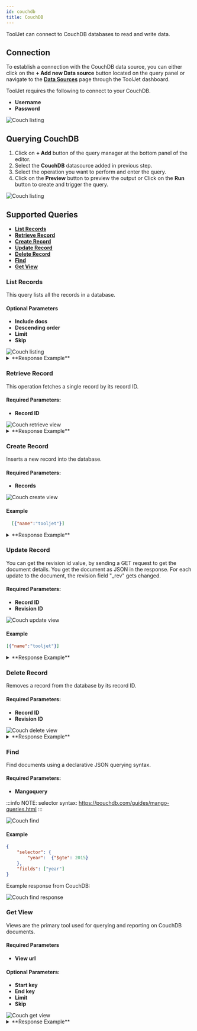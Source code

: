 ```yaml
---
id: couchdb
title: CouchDB
---
```


ToolJet can connect to CouchDB databases to read and write data. 

<div>

## Connection

To establish a connection with the CouchDB data source, you can either click on the **+ Add new Data source** button located on the query panel or navigate to the **[Data Sources](/docs/data-sources/overview)** page through the ToolJet dashboard.

ToolJet requires the following to connect to your CouchDB.
- **Username**
- **Password**

<img className="screenshot-full" src="/img/datasource-reference/couchdb/connections.png" alt="Couch listing"/>

</div>

<div>

## Querying CouchDB

1. Click on **+ Add** button of the query manager at the bottom panel of the editor.
2. Select the **CouchDB** datasource added in previous step.
3. Select the operation you want to perform and enter the query.
4. Click on the **Preview** button to preview the output or Click on the **Run** button to create and trigger the query.

<img className="screenshot-full" src="/img/datasource-reference/couchdb/operations.png" alt="Couch listing"/>

</div>

<div>

## Supported Queries 

- **[List Records](#list-records)**
- **[Retrieve Record](#retrieve-record)**
- **[Create Record](#create-record)**
- **[Update Record](#update-record)**
- **[Delete Record](#delete-record)**
- **[Find](#find)**
- **[Get View](#get-view)**

### List Records 

This query lists all the records in a database.

#### Optional Parameters

- **Include docs**
- **Descending order**
- **Limit**
- **Skip**

<img className="screenshot-full" src="/img/datasource-reference/couchdb/listing-v2.png" alt="Couch listing"/>

<details>
  <summary>**Response Example**</summary>
  ```json
{
    "total_rows": 3,
    "offset": 0,
    "rows": [
        {
            "id": "23212104e60a71edb42ebc509f000dc2",
            "key": "23212104e60a71edb42ebc509f000dc2",
            "value": {
                "rev": "1-0cc7f48876f15883394e5c139c628123"
            }
        },
        {
            "id": "23212104e60a71edb42ebc509f00216e",
            "key": "23212104e60a71edb42ebc509f00216e",
            "value": {
                "rev": "1-b3c45696b10cb08221a335ff7cbd8b7a"
            }
        },
        {
            "id": "23212104e60a71edb42ebc509f00282a",
            "key": "23212104e60a71edb42ebc509f00282a",
            "value": {
                "rev": "1-da5732beb913ecbded309321cac892d2"
            }
        },
    ]
}
```
</details>

### Retrieve Record 

This operation fetches a single record by its record ID.

#### Required Parameters: 

- **Record ID**


<img className="screenshot-full" src="/img/datasource-reference/couchdb/retrieving-v2.png" alt="Couch retrieve view" />

<details>
  <summary> **Response Example** </summary>
```json
{
    "_id": "e33dc4e209689cb0400d095fc401a1e0",
    "_rev": "1-a62af8e14451af88c150e7e718b7a0e8",
    "0": {
        "name": "test data"
    }
}
```
</details>

### Create Record

Inserts a new record into the database.

#### Required Parameters: 

- **Records**


<img className="screenshot-full" src="/img/datasource-reference/couchdb/creating-v2.png" alt="Couch create view"/>

#### Example

```json
  [{"name":"tooljet"}]
```

<details>
  <summary>**Response Example**</summary>
    ```json
    {
        "ok": true,
        "id": "23212104e60a71edb42ebc509f0049a2",
        "rev": "1-b0a625abc4e21ee554737920156e911f"
    }
    ```
</details>

### Update Record

You can get the revision id  value, by sending a GET request to get the document details.
You get the document as JSON in the response. For each update to the document, the revision field "_rev" gets changed.

#### Required Parameters:
- **Record ID**
- **Revision ID**


<img className="screenshot-full" src="/img/datasource-reference/couchdb/updating-v2.png" alt="Couch update view" />


#### Example

```json
[{"name":"tooljet"}]
```

<details>
  <summary>**Response Example**</summary>
  ```json
  {
      "ok": true,
      "id": "23212104e60a71edb42ebc509f0049a2",
      "rev": "2-b0a625abc4e21ee554737920156e911f"
  }
 ```
</details>

### Delete Record

Removes a record from the database by its record ID.

#### Required Parameters:
- **Record ID**
- **Revision ID**


<img className="screenshot-full" src="/img/datasource-reference/couchdb/deleteRecord.png" alt="Couch delete view"/>

<details>
  <summary>**Response Example**</summary>
    ```json
    {
        "ok": true,
        "id": "rev_id=2-3d01e0e87139c57e9bd083e48ecde13d&record_id=e33dc4e209689cb0400d095fc401a1e0",
        "rev": "1-2b99ef28c03e68ea70bb668ee55ffb7b"
    }
    ```
</details>

### Find 

Find documents using a declarative JSON querying syntax.

#### Required Parameters:
- **Mangoquery**

:::info
NOTE:
selector syntax: https://pouchdb.com/guides/mango-queries.html
:::


<img className="screenshot-full" src="/img/datasource-reference/couchdb/find-v2.png" alt="Couch find" />


#### Example

```json
{
    "selector": {
        "year":  {"$gte": 2015}
    },
    "fields": ["year"]
}
```

Example response from CouchDB:

<img className="screenshot-full" src="/img/datasource-reference/couchdb/find_response.png" alt="Couch find response" />

### Get View

Views are the primary tool used for querying and reporting on CouchDB documents.

#### Required Parameters
- **View url**


#### Optional Parameters: 
- **Start key**
- **End key**
- **Limit**
- **Skip**

<img className="screenshot-full" src="/img/datasource-reference/couchdb/get_view-v2.png" alt="Couch get view" />

<details>
  <summary>**Response Example**</summary>
  ```json
    {
        "total_rows": 4,
        "offset": 0,
        "rows": [
            {
                "id": "23212104e60a71edb42ebc509f000dc2",
                "key": "23212104e60a71edb42ebc509f000dc2",
                "value": {
                    "rev": "1-0cc7f48876f15883394e5c139c628123"
                }
            },
            {
                "id": "23212104e60a71edb42ebc509f00216e",
                "key": "23212104e60a71edb42ebc509f00216e",
                "value": {
                    "rev": "1-b3c45696b10cb08221a335ff7cbd8b7a"
                }
            },
            {
                "id": "23212104e60a71edb42ebc509f00282a",
                "key": "23212104e60a71edb42ebc509f00282a",
                "value": {
                    "rev": "1-da5732beb913ecbded309321cac892d2"
                }
            },
            {
                "id": "23212104e60a71edb42ebc509f002cbd",
                "key": "23212104e60a71edb42ebc509f002cbd",
                "value": {
                    "rev": "1-ca5bb3c0767eb42ea6c33eee3d395b59"
                }
            }
        ]
    }
    ```
</details>

</div>
